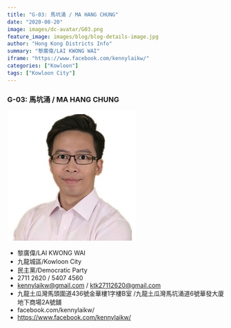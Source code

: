 ```yaml
---
title: "G-03: 馬坑涌 / MA HANG CHUNG"
date: "2020-08-20"
image: images/dc-avatar/G03.png
feature_image: images/blog/blog-details-image.jpg
author: "Hong Kong Districts Info"
summary: "黎廣偉/LAI KWONG WAI"
iframe: "https://www.facebook.com/kennylaikw/"
categories: ["Kowloon"]
tags: ["Kowloon City"]
---
```


### G-03: 馬坑涌 / MA HANG CHUNG  
![](/images/dc-avatar/G03.png)  

 - 黎廣偉/LAI KWONG WAI  
 - 九龍城區/Kowloon City  
 - 民主黨/Democratic Party  
 - 2711 2620 / 5407 4560  
 - kennylaikw@gmail.com / ktk27112620@gmail.com  
 - 九龍土瓜灣馬頭圍道436號金華樓1字樓B室 /九龍土瓜灣馬坑涌道6號華發大廈地下商場2A號舖  
 - facebook.com/kennylaikw/  
 - https://www.facebook.com/kennylaikw/
